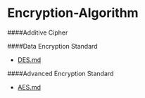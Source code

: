 # Encryption-Algorithm
####Additive Cipher

####Data Encryption Standard
* [DES.md](https://github.com/wuzhiyi/Encryption-Algorithm/blob/master/DES.md)</br>

####Advanced Encryption Standard
* [AES.md](https://github.com/wuzhiyi/Encryption-Algorithm/blob/master/AES.md)</br>
